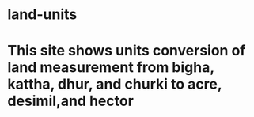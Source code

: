 # land-units
<h1>This site shows units conversion of land measurement
from bigha, kattha, dhur, and churki to acre, 
desimil,and hector</h1>
